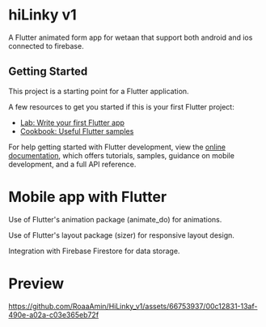 # hiLinky v1

A Flutter animated form app for wetaan that support both android and ios connected to firebase. 

## Getting Started

This project is a starting point for a Flutter application.

A few resources to get you started if this is your first Flutter project:

- [Lab: Write your first Flutter app](https://docs.flutter.dev/get-started/codelab)
- [Cookbook: Useful Flutter samples](https://docs.flutter.dev/cookbook)

For help getting started with Flutter development, view the
[online documentation](https://docs.flutter.dev/), which offers tutorials,
samples, guidance on mobile development, and a full API reference.

# Mobile app with Flutter
  Use of Flutter's animation package (animate_do) for animations.
  
  Use of Flutter's layout package (sizer) for responsive layout design.
  
  Integration with Firebase Firestore for data storage.

# Preview 


https://github.com/RoaaAmin/HiLinky_v1/assets/66753937/00c12831-13af-490e-a02a-c03e365eb72f

